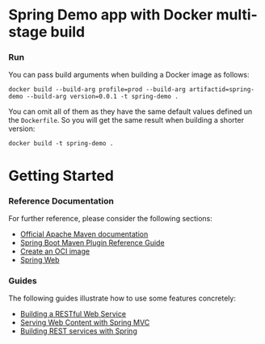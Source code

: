 # Spring Demo app with Docker multi-stage build

### Run

You can pass build arguments when building a Docker image as follows:
```
docker build --build-arg profile=prod --build-arg artifactid=spring-demo --build-arg version=0.0.1 -t spring-demo .
```

You can omit all of them as they have the same default values defined un the `Dockerfile`.
So you will get the same result when building a shorter version:

```
docker build -t spring-demo .
```

# Getting Started

### Reference Documentation

For further reference, please consider the following sections:

* [Official Apache Maven documentation](https://maven.apache.org/guides/index.html)
* [Spring Boot Maven Plugin Reference Guide](https://docs.spring.io/spring-boot/docs/2.3.3.RELEASE/maven-plugin/reference/html/)
* [Create an OCI image](https://docs.spring.io/spring-boot/docs/2.3.3.RELEASE/maven-plugin/reference/html/#build-image)
* [Spring Web](https://docs.spring.io/spring-boot/docs/2.3.3.RELEASE/reference/htmlsingle/#boot-features-developing-web-applications)

### Guides

The following guides illustrate how to use some features concretely:

* [Building a RESTful Web Service](https://spring.io/guides/gs/rest-service/)
* [Serving Web Content with Spring MVC](https://spring.io/guides/gs/serving-web-content/)
* [Building REST services with Spring](https://spring.io/guides/tutorials/bookmarks/)

